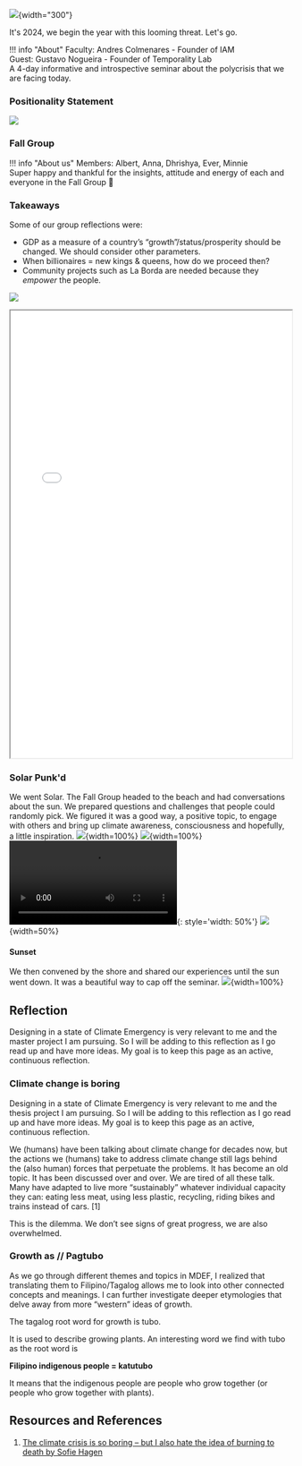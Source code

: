 ![](../../images/Design-Climate-Emergency/krisis-sa-klima.jpg){width="300"}

It's 2024, we begin the year with this looming threat. Let's go.

!!! info "About"
    Faculty: Andres Colmenares - Founder of IAM  
    Guest: Gustavo Nogueira - Founder of Temporality Lab  
    A 4-day informative and introspective seminar about the polycrisis that we are facing today.  

### Positionality Statement
![](../../images/Design-Climate-Emergency/positionality-statement.jpg)

### Fall Group
!!! info "About us"
    Members: Albert, Anna, Dhrishya, Ever, Minnie  
    Super happy and thankful for the insights, attitude and energy of each and everyone in the Fall Group 🙏

### Takeaways
Some of our group reflections were:  
- GDP as a measure of a country’s “growth”/status/prosperity should be changed. We should consider other parameters.  
- When billionaires = new kings & queens, how do we proceed then?  
- Community projects such as La Borda are needed because they *empower* the people.  

![](../../images/Design-Climate-Emergency/class.jpg)
<iframe width="100%" height="800" src="../../../files/fall-group-takeaways.pdf#toolbar=0&navpanes=0&scrollbar=0"></iframe>

### Solar Punk'd
We went Solar. The Fall Group headed to the beach and had conversations about the sun. We prepared questions and challenges that people could randomly pick. We figured it was a good way, a positive topic, to engage with others and bring up climate awareness, consciousness and hopefully, a little inspiration.
![](../../images/Design-Climate-Emergency/fall-group-03.gif){width=100%}
![](../../images/Design-Climate-Emergency/fall-group-01.gif){width=100%}
![type:video](../../images/Design-Climate-Emergency/fall-group-02.mp4){: style='width: 50%'} 
![](../../images/Design-Climate-Emergency/fall-group-04.jpg){width=50%}


#### Sunset
We then convened by the shore and shared our experiences until the sun went down. It was a beautiful way to cap off the seminar.
![](../../images/Design-Climate-Emergency/sunset.jpg){width=100%}

## Reflection
Designing in a state of Climate Emergency is very relevant to me and the master project I am pursuing. So I will be adding to this reflection as I go read up and have more ideas. My goal is to keep this page as an active, continuous reflection.

### Climate change is boring  
Designing in a state of Climate Emergency is very relevant to me and the thesis project I am pursuing. So I will be adding to this reflection as I go read up and have more ideas. My goal is to keep this page as an active, continuous reflection.

We (humans) have been talking about climate change for decades now, but the actions we (humans) take to address climate change still lags behind the (also human) forces that perpetuate the problems. It has become an old topic. It has been discussed over and over. We are tired of all these talk. Many have adapted to live more “sustainably” whatever individual capacity they can: eating less meat, using less plastic, recycling, riding bikes and trains instead of cars.  [1] 

This is the dilemma. We don’t see signs of great progress, we are also overwhelmed.

### Growth as // Pagtubo

As we go through different themes and topics in MDEF, I realized that translating them to Filipino/Tagalog allows me to look into other connected concepts and meanings. I can further investigate deeper etymologies that delve away from more “western” ideas of growth.

The tagalog root word for growth is tubo.

It is used to describe growing plants. An interesting word we find with tubo as the root word is 

**Filipino indigenous people = katutubo**

It means that the indigenous people are people who grow together (or people who grow together with plants).


## Resources and References
 1. [The climate crisis is so boring – but I also hate the idea of burning to death
 by Sofie Hagen](https://www.theguardian.com/commentisfree/2022/aug/01/climate-crisis-burning-death-meat-recycle-environment) 